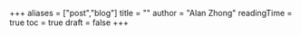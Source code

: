 +++
aliases = ["post","blog"]
title = ""
author = "Alan Zhong"
readingTime = true
toc = true
draft = false
+++